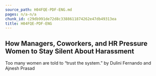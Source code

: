 ```yaml
---
source_path: H04FQE-PDF-ENG.md
pages: n/a-n/a
chunk_id: c29db991de72d8c3388611874262e47db49313ea
title: H04FQE-PDF-ENG
---
```

## How Managers, Coworkers, and HR Pressure Women to Stay Silent About Harassment

Too many women are told to “trust the system.” by Dulini Fernando and Ajnesh Prasad

